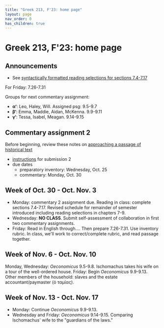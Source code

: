 ```yaml
---
title: "Greek 213, F'23: home page"
layout: page
nav_order: 0
has_children: true
---
```


# Greek 213, F'23: home page


## Announcements

- See [syntactically formatted reading selections for sections 7.4-7.17](./selections/)

For Friday: 7.26-7.31

Groups for next commentary assignment:

- **α‘**:  Leo, Haley, Will. Assigned psg: 9.5-9.7
- **β‘**: Emma, Maddie, Aidan, McKenna.  9.9-9.11
- **γ‘**: Tessa, Isabel, Meagan. 9.14-9.15





## Commentary assignment 2

Before beginning, review these notes on [approaching a passage of historical text](./reading/)

- [instructions](./commentary_project/submission2/) for submission 2
- due dates
    - preparatory inventory: Wednesday, Oct. 25
    - commentary: Monday, Oct. 30



## Week of Oct. 30 - Oct. Nov. 3

- Monday: commentary 2 assignment due. Reading in class: complete sections 7.4-7.17. Revised schedule for remainder of semester introduced including reading selections in chapters 7-9.
- Wednesday: **NO CLASS**.  Submit self-assessment of collaboration in first two commentary assignments.
- Friday: Read in English through.... Then prepare 7.26-7.31. Use inventory rubric. In class, we'll work to correct/complete rubric, and read passage together.



## Week of Nov. 6 - Oct. Nov. 10

Monday,  Wednesday: *Oeconomicus* 9.5-9.8. Ischomachus takes his wife on a tour of the well-ordered house.
Friday: Begin *Oeconomicus* 9.9-9.13.  Other members of the household: slaves and the estate accountant/paymaster (ὁ ταμίας).


## Week of Nov. 13 - Oct. Nov. 17

- Monday:  Continue *Oeconomicus*  9.9-9.13.
- Wednesday and Friday: *Oeconomicus*  9.14-9.15. Comparing Ischomachus' wife to the "guardians of the laws."
